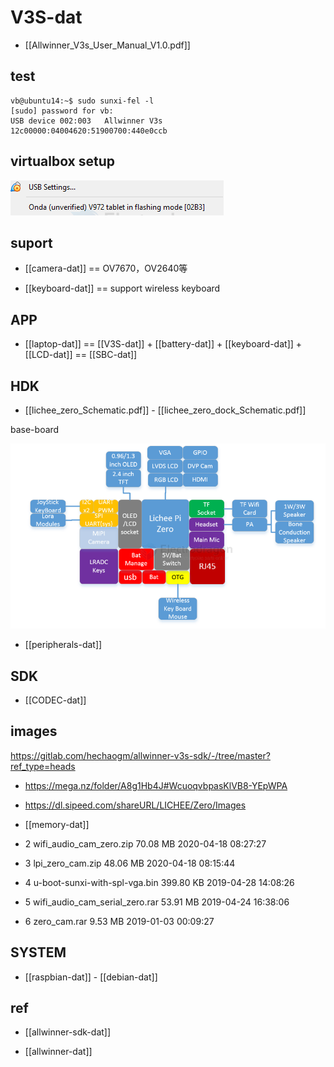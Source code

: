 
# V3S-dat

- [[Allwinner_V3s_User_Manual_V1.0.pdf]]

## test 

    vb@ubuntu14:~$ sudo sunxi-fel -l
    [sudo] password for vb: 
    USB device 002:003   Allwinner V3s     12c00000:04004620:51900700:440e0ccb

## virtualbox setup 

![](2025-07-16-12-31-13.png)

## suport 

- [[camera-dat]] == OV7670，OV2640等


- [[keyboard-dat]] == support wireless keyboard


## APP 

- [[laptop-dat]] == [[V3S-dat]] + [[battery-dat]] + [[keyboard-dat]] + [[LCD-dat]] == [[SBC-dat]]


## HDK 

- [[lichee_zero_Schematic.pdf]] - [[lichee_zero_dock_Schematic.pdf]]

base-board 

![](2025-07-16-14-52-55.png)

- [[peripherals-dat]]

## SDK 

- [[CODEC-dat]]

## images 


https://gitlab.com/hechaogm/allwinner-v3s-sdk/-/tree/master?ref_type=heads

- https://mega.nz/folder/A8g1Hb4J#WcuoqvbpasKlVB8-YEpWPA
- https://dl.sipeed.com/shareURL/LICHEE/Zero/Images

- [[memory-dat]]

- 2  wifi_audio_cam_zero.zip 70.08 MB 2020-04-18 08:27:27 
- 3  lpi_zero_cam.zip 48.06 MB 2020-04-18 08:15:44 
- 4  u-boot-sunxi-with-spl-vga.bin 399.80 KB 2019-04-28 14:08:26 
- 5  wifi_audio_cam_serial_zero.rar 53.91 MB 2019-04-24 16:38:06 
- 6  zero_cam.rar 9.53 MB 2019-01-03 00:09:27

## SYSTEM 

- [[raspbian-dat]] - [[debian-dat]]



## ref 

- [[allwinner-sdk-dat]]

- [[allwinner-dat]]